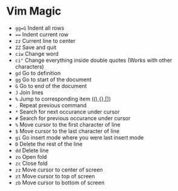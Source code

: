 # Vim Magic

 - `gg=G` Indent all rows
 - `==` Indent current row
 - `zz` Current line to center
 - `ZZ` Save and quit
 - `ciw` Change word
 - `ci"` Change everything inside double quotes (Works with other characters)
 - `gd` Go to definition
 - `gg` Go to start of the document
 - `G` Go to end of the document
 - `J` Join lines
 - `%` Jump to corresponding item ((),{},[])
 - `.` Repeat previous command
 - `*` Search for next occurance under cursor
 - `#` Search for previous occurance under cursor
 - `%` Move cursor to the first character of line
 - `$` Move cursor to the last character of line
 - `gi` Go insert mode where you were last insert mode
 - `D` Delete the rest of the line
 - `dd` Delete line
 - `zo` Open fold
 - `zc` Close fold
 - `zz` Move cursor to center of screen
 - `zt` Move cursor to top of screen
 - `zb` Move cursor to bottom of screen
